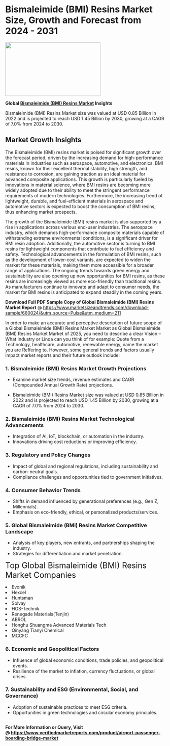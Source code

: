 <H1>Bismaleimide (BMI) Resins Market Size, Growth and Forecast from 2024 - 2031</H1><img class="aligncenter size-medium wp-image-584254" src="https://thirdeyenews.in/wp-content/uploads/2024/09/Global-Market-Research-300x168.jpeg" alt="" width="300" height="168" /><p><strong>Global&nbsp;<a href="https://www.marketsizeandtrends.com/download-sample/660024/&amp;utm_source=Pulse&amp;utm_medium=211">Bismaleimide (BMI) Resins Market</a> Insights</strong></p><p>Bismaleimide (BMI) Resins Market size was valued at USD 0.85 Billion in 2022 and is projected to reach USD 1.45 Billion by 2030, growing at a CAGR of 7.0% from 2024 to 2030.</p><p><h2>Market Growth Insights</h2> <p>The Bismaleimide (BMI) resins market is poised for significant growth over the forecast period, driven by the increasing demand for high-performance materials in industries such as aerospace, automotive, and electronics. BMI resins, known for their excellent thermal stability, high strength, and resistance to corrosion, are gaining traction as an ideal material for advanced composite applications. This growth is particularly fueled by innovations in material science, where BMI resins are becoming more widely adopted due to their ability to meet the stringent performance requirements of modern technologies. Furthermore, the increasing trend of lightweight, durable, and fuel-efficient materials in aerospace and automotive sectors is expected to boost the consumption of BMI resins, thus enhancing market prospects. </p> <p>The growth of the Bismaleimide (BMI) resins market is also supported by a rise in applications across various end-user industries. The aerospace industry, which demands high-performance composite materials capable of withstanding extreme environmental conditions, is a significant driver for BMI resin adoption. Additionally, the automotive sector is turning to BMI resins for lightweight components that contribute to fuel efficiency and safety. Technological advancements in the formulation of BMI resins, such as the development of lower-cost variants, are expected to widen the market for these materials, making them more accessible for a broader range of applications. The ongoing trends towards green energy and sustainability are also opening up new opportunities for BMI resins, as these resins are increasingly viewed as more eco-friendly than traditional resins. As manufacturers continue to innovate and adapt to consumer needs, the market for BMI resins is anticipated to expand steadily in the coming years. </p><p><span class=""><strong>Download Full PDF Sample Copy of Global Bismaleimide (BMI) Resins Market Report</strong> @ <a href="https://www.marketsizeandtrends.com/download-sample/660024/&amp;utm_source=Pulse&amp;utm_medium=211" target="_blank">https://www.marketsizeandtrends.com/download-sample/660024/&amp;utm_source=Pulse&amp;utm_medium=211</a></span></p><p>In order to make an accurate and perceptive description of future scope of a Global&nbsp;Bismaleimide (BMI) Resins Market Market as Global&nbsp;Bismaleimide (BMI) Resins Market Market of 2025, you need to describe a clear Vision &ndash; What Industry or Linda can you think of for example: Quote from a Technology, healthcare, automotive, renewable energy, name the market you are Reffering to. However, some general trends and factors usually impact market reports and their future outlook include:</p><h3>1.&nbsp;<strong>Bismaleimide (BMI) Resins Market Growth Projections</strong></h3><ul><li>Examine market size trends, revenue estimates and CAGR (Compounded Annual Growth Rate) projections.</li><li><p>Bismaleimide (BMI) Resins Market size was valued at USD 0.85 Billion in 2022 and is projected to reach USD 1.45 Billion by 2030, growing at a CAGR of 7.0% from 2024 to 2030.</p></li></ul><h3>2.&nbsp;<strong>Bismaleimide (BMI) Resins Market Technological Advancements</strong></h3><ul><li>Integration of AI, IoT, blockchain, or automation in the industry.</li><li>Innovations driving cost reductions or improving efficiency.</li></ul><h3>3.&nbsp;<strong>Regulatory and Policy Changes</strong></h3><ul><li>Impact of global and regional regulations, including sustainability and carbon-neutral goals.</li><li>Compliance challenges and opportunities tied to government initiatives.</li></ul><h3>4.&nbsp;<strong>Consumer Behavior Trends</strong></h3><ul><li>Shifts in demand influenced by generational preferences (e.g., Gen Z, Millennials).</li><li>Emphasis on eco-friendly, ethical, or personalized products/services.</li></ul><h3>5.&nbsp;<strong>Global Bismaleimide (BMI) Resins Market Competitive Landscape</strong></h3><ul><li>Analysis of key players, new entrants, and partnerships shaping the industry.</li><li>Strategies for differentiation and market penetration.</li></ul><p data-pm-slice="1 1 []"><span style="color: inherit; font-family: inherit; font-size: 25px;">Top Global Bismaleimide (BMI) Resins Market Companies</span></p><div class="" data-test-id=""><p><li>Evonik</li><li> Hexcel</li><li> Huntsman</li><li> Solvay</li><li> HOS-Technik</li><li> Renegade Materials(Tenjin)</li><li> ABROL</li><li> Honghu Shuangma Advanced Materials Tech</li><li> Qinyang Tianyi Chemical</li><li> MCCFC</li></p></div><h3>6.&nbsp;<strong>Economic and Geopolitical Factors</strong></h3><ul><li>Influence of global economic conditions, trade policies, and geopolitical events.</li><li>Resilience of the market to inflation, currency fluctuations, or global crises.</li></ul><h3>7.&nbsp;<strong>Sustainability and ESG (Environmental, Social, and Governance)</strong></h3><ul><li>Adoption of sustainable practices to meet ESG criteria.</li><li>Opportunities in green technologies and circular economy principles.</li></ul><h2><strong style="font-size: 14px;">For More Information or Query, Visit @&nbsp;</strong><a style="background-color: #ffffff; font-size: 14px;" href="https://www.marketsizeandtrends.com/report/bismaleimide-bmi-resins-market/" target="_blank">https://www.verifiedmarketreports.com/product/airport-passenger-boarding-bridge-market</a></h2>
